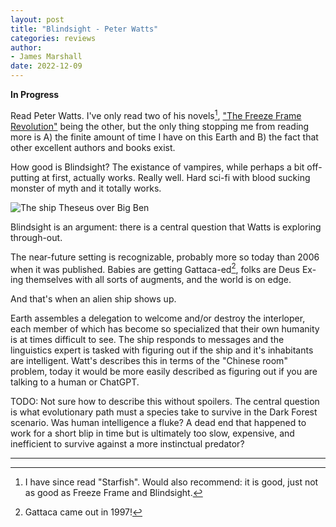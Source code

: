 ```yaml
---
layout: post
title: "Blindsight - Peter Watts"
categories: reviews
author:
- James Marshall
date: 2022-12-09
---
```


__In Progress__

Read Peter Watts.
I've only read two of his novels[^1], ["The Freeze Frame Revolution"](../brief_reviews/the_freeze_frame_revolution.md) being the other, but the only thing stopping me from reading more is A) the finite amount of time I have on this Earth and B) the fact that other excellent authors and books exist.

How good is Blindsight?
The existance of vampires, while perhaps a bit off-putting at first, actually works.
Really well.
Hard sci-fi with blood sucking monster of myth and it totally works.

![The ship Theseus over Big Ben](blindsight_theseus.jpg)

Blindsight is an argument: there is a central question that Watts is exploring through-out.

The near-future setting is recognizable, probably more so today than 2006 when it was published.
Babies are getting Gattaca-ed[^2], folks are Deus Ex-ing themselves with all sorts of augments, and the world is on edge.

And that's when an alien ship shows up.

Earth assembles a delegation to welcome and/or destroy the interloper, each member of which has become so specialized that their own humanity is at times difficult to see.
The ship responds to messages and the linguistics expert is tasked with figuring out if the ship and it's inhabitants are intelligent.
Watt's describes this in terms of the "Chinese room" problem, today it would be more easily described as figuring out if you are talking to a human or ChatGPT.

TODO: Not sure how to describe this without spoilers. The central question is what evolutionary path must a species take to survive in the Dark Forest scenario. Was human intelligence a fluke? A dead end that happened to work for a short blip in time but is ultimately too slow, expensive, and inefficient to survive against a more instinctual predator?

---

[^1]: I have since read "Starfish". Would also recommend: it is good, just not as good as Freeze Frame and Blindsight.
[^2]: Gattaca came out in 1997!
